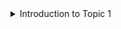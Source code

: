 <details>
  <summary>Introduction to Topic 1</summary>

---

This topic introduces `number bases`, explaining why we use base 10 and why other bases, like base 2 (binary), are critical for understandsing how computers work.

The key points covered are:

- `Exploring different bases`: The course will focus in `binary (base 2)` and `hexadecimal (base 16)`, in addition to general principles for working in any base
- `Conversions & Arithmeric`: You will learn to convert numbers between bases and how to perform addition, substraction and multiplication in binary
- `Non-integer numbers`: The topic will explain how to represent numbers and decimal points (e.g 12.62) in binaty and other bases.
- `Number Types`: You will also lean the differennce between natural, integer, rational and irrational numbers, including a method for converting any recurring decimal into a fraction.

</details>
